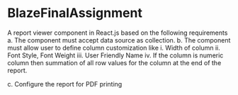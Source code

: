 # BlazeFinalAssignment

A report viewer component in React.js based on the following
requirements
a. The component must accept data source as collection.
b. The component must allow user to define column customization like
i. Width of column
ii. Font Style, Font Weight
iii. User Friendly Name
iv. If the column is numeric column then summation of all row
values for the column at the end of the report.

c. Configure the report for PDF printing

